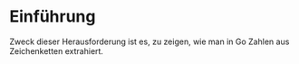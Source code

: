 # Einführung

Zweck dieser Herausforderung ist es, zu zeigen, wie man in Go Zahlen aus Zeichenketten extrahiert.
